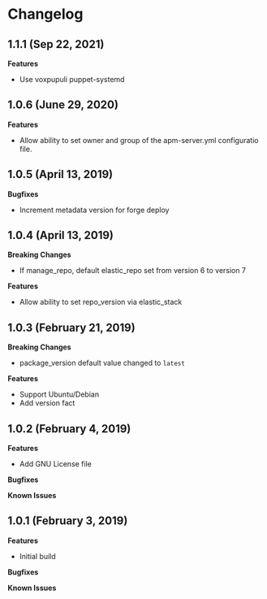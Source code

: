 Changelog
=========

1.1.1 (Sep 22, 2021)
----------------------
**Features**
  * Use voxpupuli puppet-systemd

1.0.6 (June 29, 2020)
----------------------
**Features**
  * Allow ability to set owner and group of the apm-server.yml configuratio file.

1.0.5 (April 13, 2019)
----------------------
**Bugfixes**
  * Increment metadata version for forge deploy

1.0.4 (April 13, 2019)
----------------------
**Breaking Changes**
  * If manage_repo, default elastic_repo set from version 6 to version 7

**Features**
  * Allow ability to set repo_version via elastic_stack

1.0.3 (February 21, 2019)
------------------------
**Breaking Changes**
  * package_version default value changed to `latest`

**Features**
  * Support Ubuntu/Debian
  * Add version fact

1.0.2 (February 4, 2019)
------------------------
**Features**
  * Add GNU License file

**Bugfixes**

**Known Issues**

1.0.1 (February 3, 2019)
------------------------
**Features**
  * Initial build

**Bugfixes**

**Known Issues**
